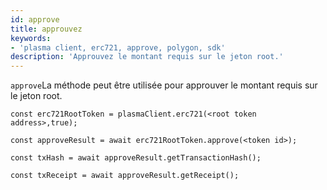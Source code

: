 ```yaml
---
id: approve
title: approuvez
keywords:
- 'plasma client, erc721, approve, polygon, sdk'
description: 'Approuvez le montant requis sur le jeton root.'
---
```


`approve`La méthode  peut être utilisée pour approuver le montant requis sur le jeton root.

```
const erc721RootToken = plasmaClient.erc721(<root token address>,true);

const approveResult = await erc721RootToken.approve(<token id>);

const txHash = await approveResult.getTransactionHash();

const txReceipt = await approveResult.getReceipt();

```
